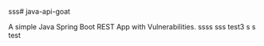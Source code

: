 sss# java-api-goat

A simple Java Spring Boot REST App with Vulnerabilities.
ssss
sss
test3
s
s
test
